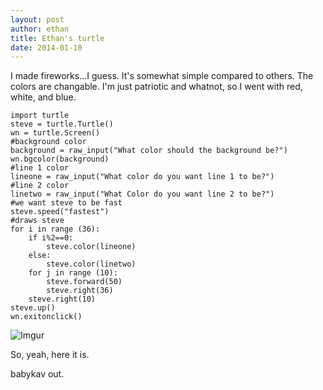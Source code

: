 ```yaml
---
layout: post 
author: ethan
title: Ethan's turtle 
date: 2014-01-10
---
```


I made fireworks...I guess. It's somewhat simple compared to others. The colors are changable. I'm just patriotic and whatnot, so I went with red, white, and blue. 

```
import turtle
steve = turtle.Turtle()
wn = turtle.Screen()
#background color
background = raw_input("What color should the background be?")
wn.bgcolor(background)
#line 1 color
lineone = raw_input("What color do you want line 1 to be?")
#line 2 color
linetwo = raw_input("What Color do you want line 2 to be?")
#we want steve to be fast 
steve.speed("fastest")
#draws steve 
for i in range (36):
    if i%2==0:
        steve.color(lineone)
    else:
        steve.color(linetwo)
    for j in range (10):
        steve.forward(50)
        steve.right(36)
    steve.right(10)
steve.up()
wn.exitonclick()
```

![Imgur](http://i.imgur.com/2xCjWWl.png?1)

So, yeah, here it is. 

babykav out. 
